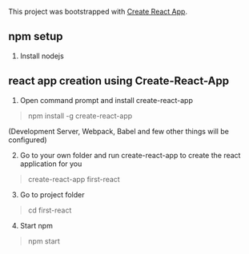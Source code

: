 This project was bootstrapped with [Create React App](https://github.com/facebook/create-react-app).

## npm setup

1. Install nodejs


## react app creation using Create-React-App

1. Open command prompt and install create-react-app
>npm install -g create-react-app

(Development Server, Webpack, Babel and few other things will be configured)

2. Go to your own folder and run create-react-app to create the react application for you
>create-react-app first-react

3. Go to project folder
>cd first-react

4. Start npm
> npm start
